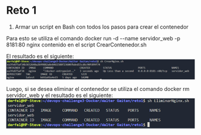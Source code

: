 # Reto 1

1. Armar un script en Bash con todos los pasos para crear el contenedor

Para esto se utiliza el comando docker run -d --name servidor_web -p 8181:80 nginx contenido en el script CrearContenedor.sh

El resultado es el siguiente:
![CrearContenedor](images/CrearContenedor.png)

Luego, si se desea eliminar el contenedor se utiliza el comando docker rm servidor_web y el resultado es el siguiente:
![EliminarContenedor](images/EliminarContenedor.png)